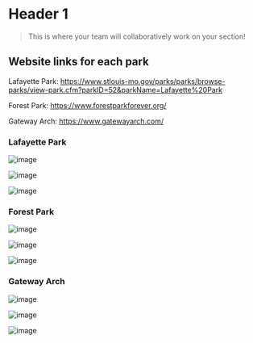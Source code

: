 # Header 1

> This is where your team will collaboratively work on your section! 

## Website links for each park

Lafayette Park: https://www.stlouis-mo.gov/parks/parks/browse-parks/view-park.cfm?parkID=52&parkName=Lafayette%20Park 

Forest Park: https://www.forestparkforever.org/

Gateway Arch: https://www.gatewayarch.com/

### Lafayette Park

![image](https://user-images.githubusercontent.com/40151296/194354603-2bac07a4-d099-43d9-9612-f48c30aae100.png)

![image](https://user-images.githubusercontent.com/40151296/194354698-f98647d6-b4d3-47a3-bf16-596772105ae6.png)

![image](https://user-images.githubusercontent.com/40151296/194354752-f1d7cb77-1fd8-48a9-b8d1-dc1a5c6d30f9.png)


### Forest Park

![image](https://user-images.githubusercontent.com/40151296/194354912-322d18e2-758b-497f-b217-a84fea523983.png)

![image](https://user-images.githubusercontent.com/40151296/194354987-748aab12-994c-4637-8913-c94fb2de14e2.png)

![image](https://user-images.githubusercontent.com/40151296/194355069-174db14c-4555-4249-bf2c-c22cb1f1cb9a.png)


### Gateway Arch

![image](https://user-images.githubusercontent.com/40151296/194353276-1104f11a-2c89-438d-b4d4-95caaba8141f.png)

![image](https://user-images.githubusercontent.com/40151296/194353361-49ad62db-ea1e-461a-8b70-5db08f852f47.png)

![image](https://user-images.githubusercontent.com/40151296/194353425-9fb61147-9138-4512-9d30-e7ce2aa0ca0c.png)
